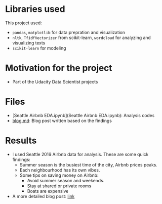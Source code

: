 
# Libraries used

This project used:
* `pandas`, `matplotlib` for data prepration and visualization
* `nltk`, `TfidfVectorizer` from scikit-learn, `wordcloud` for analyzing and visualizing texts
* `scikit-learn` for modeling
# Motivation for the project

* Part of the Udacity Data Scientist projects
# Files

* [Seattle Airbnb EDA.ipynb](Seattle Airbnb EDA.ipynb): Analysis codes
* [blog.md](blog.md): Blog post written based on the findings
# Results

* I used Seattle 2016 Airbnb data for analysis. These are some quick findings:
  * Summer season is the busiest time of the city, Airbnb prices peaks.
  * Each neighbourhood has its own vibes.
  * Some tips on saving money on Airbnb:
    * Avoid summer season and weekends.
    * Stay at shared or private rooms
    * Boats are expensive
* A more detailed blog post: [link](https://fuanqi.github.io/datascience/analysis/2023/07/11/airbnb-seattle-price.html)
